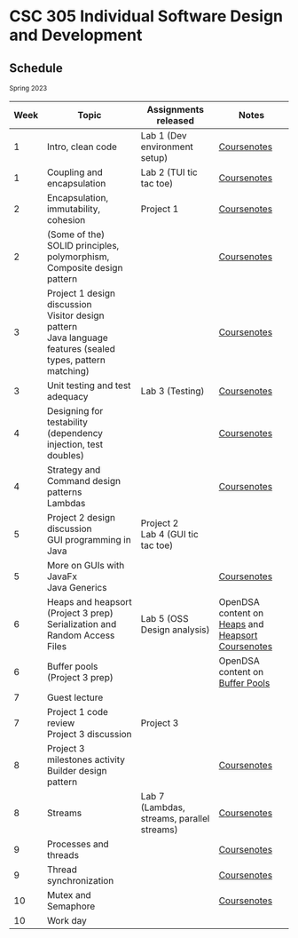 # CSC 305 Individual Software Design and Development

## Schedule

<small>Spring 2023</small>

| Week | Topic | Assignments released | Notes |
| -- | -- | -- | -- |
| 1  | Intro, clean code | Lab 1 (Dev environment setup) | [Coursenotes](01-introduction-code-style/) | 
| 1 | Coupling and encapsulation | Lab 2 (TUI tic tac toe) | [Coursenotes](02-coupling/)
| 2 | Encapsulation, immutability, cohesion | Project 1 | [Coursenotes](03-mutability-cohesion-srp/)
| 2 | (Some of the) SOLID principles, polymorphism,<br>Composite design pattern | | [Coursenotes](04-polymorphism-lsp/)
| 3 | Project 1 design discussion<br>Visitor design pattern<br>Java language features (sealed types, pattern matching) | | [Coursenotes](05-visitor-pattern-matching/)
| 3 | Unit testing and test adequacy | Lab 3 (Testing) | [Coursenotes](06-unit-testing/)
| 4 | Designing for testability (dependency injection, test doubles) | | [Coursenotes](07-designing-for-testability/)
| 4 | Strategy and Command design patterns<br>Lambdas | | [Coursenotes](08-strategy-pattern-lambda/)
| 5 | Project 2 design discussion<br>GUI programming in Java | Project 2<br>Lab 4 (GUI tic tac toe) | |
| 5 | More on GUIs with JavaFx<br>Java Generics | | [Coursenotes](10-observer-generics/)
| 6 | Heaps and heapsort (Project 3 prep)<br>Serialization and Random Access Files | Lab 5 (OSS Design analysis) | OpenDSA content on [Heaps](https://opendsa-server.cs.vt.edu/OpenDSA/Books/CS3notes/html/Heaps.html) and [Heapsort](https://opendsa-server.cs.vt.edu/OpenDSA/Books/CS3notes/html/Sorting2.html#heapsort)<br>[Coursenotes](11-serialization/)
| 6 | Buffer pools (Project 3 prep) | | OpenDSA content on [Buffer Pools](https://opendsa-server.cs.vt.edu/OpenDSA/Books/CS3notes/html/FileProc.html#buffers)
| 7 | Guest lecture |  |  | 
| 7 | Project 1 code review<br>Project 3 discussion | Project 3 | |
| 8 | Project 3 milestones activity<br>Builder design pattern | | [Coursenotes](15-builder/) |
| 8 | Streams | Lab 7 (Lambdas, streams, parallel streams) | [Coursenotes](16-streams/) |
| 9 | Processes and threads | | [Coursenotes](17-threads-concurrency/) |
| 9 | Thread synchronization | | [Coursenotes](18-thread-synchronisation/) |
| 10 | Mutex and Semaphore | | [Coursenotes](19-mutex-semaphore) | 
| 10 | Work day | | |
